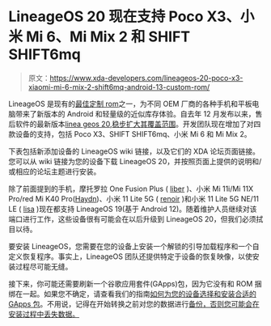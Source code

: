 # LineageOS 20 现在支持 Poco X3、小米 Mi 6、Mi Mix 2 和 SHIFT SHIFT6mq

> 原文：<https://www.xda-developers.com/lineageos-20-poco-x3-xiaomi-mi-6-mix-2-shift6mq-android-13-custom-rom/>

LineageOS 是现有的[最佳定制 rom](https://www.xda-developers.com/most-popular-custom-roms-android/)之一，为不同 OEM 厂商的各种手机和平板电脑带来了新版本的 Android 和轻量级的近似库存体验。自去年 12 月发布以来，售后软件的最新版本[linea geos 20](https://www.xda-developers.com/lineageos-20-android-13/),[稳步扩大其覆盖范围](https://www.xda-developers.com/lineageos-20-sony-xperia-xz2-xz3-android-13/)。开发团队现在增加了对四款设备的支持，包括 Poco X3、SHIFT SHIFT6mq、小米 Mi 6 和 Mi Mix 2。

下表包括新添加设备的 LineageOS wiki 链接，以及它们的 XDA 论坛页面链接。您可以从 wiki 链接为您的设备下载 LineageOS 20，并按照页面上提供的说明和/或相应的论坛主题进行安装。

除了前面提到的手机，摩托罗拉 One Fusion Plus ( [liber](https://wiki.lineageos.org/devices/liber/) )、小米 Mi 11i/Mi 11X Pro/red Mi K40 Pro([Haydn](https://wiki.lineageos.org/devices/haydn/))、小米 11 Lite 5G ( [renoir](https://wiki.lineageos.org/devices/renoir/) )和小米 11 Lite 5G NE/11 LE ( [lisa](https://wiki.lineageos.org/devices/lisa/) )现在都支持 LineageOS 19(基于 Android 12)。随着维护人员继续对该端口进行工作，这些设备很有可能会在以后升级到 LineageOS 20，但我们必须拭目以待。

要安装 LineageOS，您需要在您的设备上安装一个解锁的引导加载程序和一个自定义恢复程序。事实上，LineageOS 团队还提供特定于设备的恢复映像，以使安装过程尽可能无缝。

接下来，你可能还需要刷新一个谷歌应用套件(GApps)包，因为它没有和 ROM 捆绑在一起。如果您不确定，请查看我们的指南[如何为您的设备选择和安装合适的 GApps 包](https://www.xda-developers.com/download-google-apps-gapps/)。不用说，记得在开始转换之前对您的数据进行[备份，否则您可能会在安装过程中丢失数据。](https://www.xda-developers.com/how-to-backup-android/)
